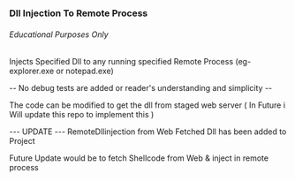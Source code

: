 ### Dll Injection To Remote Process  
###### *Educational Purposes Only*

Injects Specified Dll to any running specified Remote Process (eg- explorer.exe or notepad.exe)

-- No debug tests are added or reader's understanding and simplicity -- 

The code can be modified to get the dll from staged web server ( In Future i Will update this repo to implement this )


--- UPDATE --- RemoteDllinjection from Web Fetched Dll has been added to Project

Future Update would be to fetch Shellcode from Web & inject in remote process 
